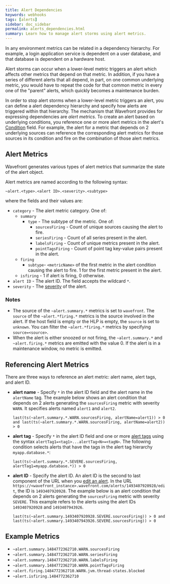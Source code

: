 ```yaml
---
title: Alert Dependencies
keywords: webhooks
tags: [alerts]
sidebar: doc_sidebar
permalink: alerts_dependencies.html
summary: Learn how to manage alert storms using alert metrics.
---
```


In any environment metrics can be related in a dependency hierarchy. For example, a login application service is dependent on a user database, and that database is dependent on a hardware host. 

Alert storms can occur when a lower-level metric triggers an alert which affects other metrics that depend on that metric. In addition, if you have a series of different alerts that all depend, in part, on one common underlying metric, you would have to repeat the code for that common metric in every one of the "parent" alerts, which quickly becomes a maintenance burden.

In order to stop alert storms when a lower-level metric triggers an alert, you can define a alert dependency hierarchy and specify how alerts are triggered within that hierarchy. The mechanism that Wavefront provides for expressing dependencies are _alert metrics_. To create an alert based on underlying conditions, you reference one or more alert metrics in the alert's [Condition](alerts_managing.html#alert-properties) field. For example, the alert for a metric that depends on 2 underlying sources can reference the corresponding alert metrics for those sources in its condition and fire on the combination of those alert metrics.

## Alert Metrics

Wavefront generates various types of alert metrics that summarize the state of the alert object.

Alert metrics are named according to the following syntax:

```
~alert.<type>.<alert ID>.<severity>.<subtype>
```

where the fields and their values are:

- `category` - The alert metric category. One of: 
  - `summary`
    - `type` - The subtype of the metric. One of:
      - `sourcesFiring` - Count of unique sources causing the alert to fire.
      - `seriesFiring` - Count of all series present in the alert.
      - `labelsFiring` - Count of unique metrics present in the alert.
      - `pointTagsFiring` - Count of point tag key-value pairs present in the alert.
  - `firing`
    - `subtype`- `<metricName>` of the first metric in the alert condition causing the alert to fire. 1 for the first metric present in the alert.
  - `isfiring` - 1 if alert is firing, 0 otherwise.
- `alert ID` - The alert ID. The field accepts the wildcard `*`.
- `severity` - The [severity](alerts_managing.html#alert-properties) of the alert.


### Notes

- The source of the `~alert.summary.*` metrics is set to `wavefront`. The `source` of the `~alert.*firing.*` metrics is the source involved in the alert. If the host field is empty or the HLP is empty, the `source` is set to `unknown`. You can filter the `~alert.*firing.*` metrics by specifying `source=<source>`. 
- When the alert is either snoozed or not firing, the `~alert.summary.*` and `~alert.firing.*` metrics are emitted with the value 0. If the alert is in a maintenance window, no metric is emitted.

## Referencing Alert Metrics

There are three ways to reference an alert metric: alert name, alert tags, and alert ID.

- **alert name** - Specify `*` in the alert ID field and the alert name in the `alertName` tag. The example below shows an alert condition that depends on 2 alerts generating the `sourcesFiring` metric with severity `WARN`.  It specifies alerts named `alert1` and `alert2`.

  ```
  last(ts(~alert.summary.*.WARN.sourcesFiring, alertName=alert1)) > 0 and last(ts(~alert.summary.*.WARN.sourcesFiring, alertName=alert2)) > 0
  ```

- **alert tag** - Specify  `*` in the alert ID field and one or more [alert tags](tags_overview.html) using the syntax `alertTag1=<tag1>...alertTag<N>=<tagN>`. The following condition selects alerts that have the tags in the alert tag hierarchy `myapp.database.*`: 

  ```
  last(ts(~alert.summary.*.SEVERE.sourcesFiring, alertTag1=myapp.database.*)) > 0
  ```

- **alert ID** - Specify the alert ID. An alert ID is the second to last component of the URL when you [edit an alert](alerts_managing.html#editing-an-alert). In the URL `https://<wavefront_instance>.wavefront.com/alerts/1493407920928/edit`, the ID is `1493407920928`. The example below is an alert condition that depends on 2 alerts generating the `sourcesFiring` metric with severity `SEVERE`. This example refers to the alerts using the alert IDs `1493407920928` and `1493407943926`. 

  ```
  last(ts(~alert.summary.1493407920928.SEVERE.sourcesFiring)) > 0 and last(ts(~alert.summary.1493407943926.SEVERE.sourcesFiring)) > 0
  ```

## Example Metrics

- `~alert.summary.1484772362710.WARN.sourcesFiring`
- `~alert.summary.1484772362710.WARN.seriesFiring`
- `~alert.summary.1484772362710.WARN.labelsFiring`
- `~alert.summary.1484772362710.WARN.pointTagsFiring`
- `~alert.firing.1484772362710.WARN.jvm.thread-states.blocked`
- `~alert.isfiring.1484772362710`








